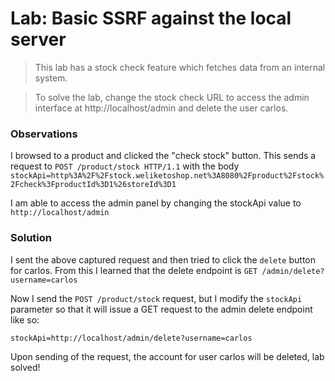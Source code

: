 # Lab: Basic SSRF against the local server

>This lab has a stock check feature which fetches data from an internal system.

>To solve the lab, change the stock check URL to access the admin interface at http://localhost/admin and delete the user carlos.

### Observations
I browsed to a product and clicked the "check stock" button. This sends a request to `POST /product/stock HTTP/1.1` with the body `stockApi=http%3A%2F%2Fstock.weliketoshop.net%3A8080%2Fproduct%2Fstock%2Fcheck%3FproductId%3D1%26storeId%3D1`

I am able to access the admin panel by changing the stockApi value to `http://localhost/admin`

### Solution
I sent the above captured request and then tried to click the `delete` button for carlos. From this I learned that the delete endpoint is `GET /admin/delete?username=carlos`

Now I send the `POST /product/stock` request, but I modify the `stockApi` parameter so that it will issue a GET request to the admin delete endpoint like so:

`stockApi=http://localhost/admin/delete?username=carlos`

Upon sending of the request, the account for user carlos will be deleted, lab solved!